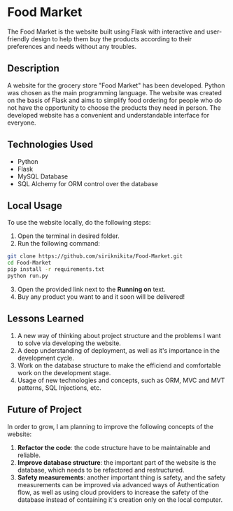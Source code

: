 # Food Market

The Food Market is the website built using Flask with interactive and user-friendly design to help them buy the products according to their preferences and needs without any troubles.

## Description

A website for the grocery store "Food Market" has been developed. Python was chosen as the main programming language. The website was created on the basis of Flask and aims to simplify food ordering for people who do not have the opportunity to choose the products they need in person. The developed website has a convenient and understandable interface for everyone.

## Technologies Used

- Python
- Flask
- MySQL Database
- SQL Alchemy for ORM control over the database

## Local Usage

To use the website locally, do the following steps:

1. Open the terminal in desired folder.
2. Run the following command:

```sh
git clone https://github.com/siriknikita/Food-Market.git
cd Food-Market
pip install -r requirements.txt
python run.py
```

3. Open the provided link next to the **Running on** text.
4. Buy any product you want to and it soon will be delivered!

## Lessons Learned

1. A new way of thinking about project structure and the problems I want to solve via developing the website.
2. A deep understanding of deployment, as well as it's importance in the development cycle.
3. Work on the database structure to make the efficiend and comfortable work on the development stage.
4. Usage of new technologies and concepts, such as ORM, MVC and MVT patterns, SQL Injections, etc.

## Future of Project

In order to grow, I am planning to improve the following concepts of the website:

1. **Refactor the code**: the code structure have to be maintainable and reliable.
2. **Improve database structure**: the important part of the website is the database, which needs to be refactored and restructured.
3. **Safety measurements**: another important thing is safety, and the safety measurements can be improved via advanced ways of Authentication flow, as well as using cloud providers to increase the safety of the database instead of containing it's creation only on the local computer.
